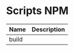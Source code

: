 # Scripts NPM

| Name | Description|
|------|------------|
| build | | build:all | | build:all:once || build:bin || build:watch | "bundles:new": "node build/bin/bundles/new", "bundles:restore:skeleton": "node build/bin/bundles/restore", "bundles:routes": "node build/bin/bundles/routes", "clean:build": "rm -rf build/* ", "clean:logs": "rm -rf logs/*.log", "db:import": "node build/bin/database/import", "db:migrate": "node build/bin/database/migrate", "debug": "node --expose-gc debug build/app.js", "generate:doc": "apidoc -i src/ -e skeleton/ -o doc/", "make:bin": "node make-bin", "postinstall": "npm run build:all:once", "start": "nodemon -w build --expose-gc build/app.js", "start:forever": "node --expose-gc build/app.js > stdout.txt 2> stderr.txt &", "test": "node build/bin/tests"
